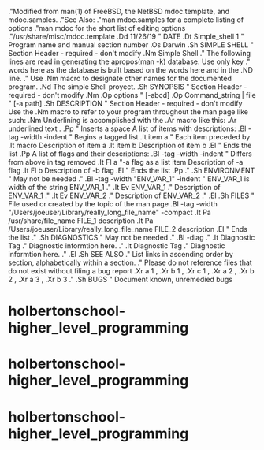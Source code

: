 .\"Modified from man(1) of FreeBSD, the NetBSD mdoc.template, and mdoc.samples.
.\"See Also:
.\"man mdoc.samples for a complete listing of options
.\"man mdoc for the short list of editing options
.\"/usr/share/misc/mdoc.template
.Dd 11/26/19               \" DATE
.Dt Simple_shell 1      \" Program name and manual section number
.Os Darwin
.Sh SIMPLE SHELL                 \" Section Header - required - don't modify
.Nm Simple Shell
.\" The following lines are read in generating the apropos(man -k) database. Use only key
.\" words here as the database is built based on the words here and in the .ND line.
.\" Use .Nm macro to designate other names for the documented program.
.Nd The simple Shell proyect.
.Sh SYNOPSIS             \" Section Header - required - don't modify
.Nm
.Op options              \" [-abcd]
.Op Command_string | file         \" [-a path]
.Sh DESCRIPTION          \" Section Header - required - don't modify
Use the .Nm macro to refer to your program throughout the man page like such:
.Nm
Underlining is accomplished with the .Ar macro like this:
.Ar underlined text .
.Pp                      \" Inserts a space
A list of items with descriptions:
.Bl -tag -width -indent  \" Begins a tagged list
.It item a               \" Each item preceded by .It macro
Description of item a
.It item b
Description of item b
.El                      \" Ends the list
.Pp
A list of flags and their descriptions:
.Bl -tag -width -indent  \" Differs from above in tag removed
.It Fl a                 \"-a flag as a list item
Description of -a flag
.It Fl b
Description of -b flag
.El                      \" Ends the list
.Pp
.\" .Sh ENVIRONMENT      \" May not be needed
.\" .Bl -tag -width "ENV_VAR_1" -indent \" ENV_VAR_1 is width of the string ENV_VAR_1
.\" .It Ev ENV_VAR_1
.\" Description of ENV_VAR_1
.\" .It Ev ENV_VAR_2
.\" Description of ENV_VAR_2
.\" .El
.Sh FILES                \" File used or created by the topic of the man page
.Bl -tag -width "/Users/joeuser/Library/really_long_file_name" -compact
.It Pa /usr/share/file_name
FILE_1 description
.It Pa /Users/joeuser/Library/really_long_file_name
FILE_2 description
.El                      \" Ends the list
.\" .Sh DIAGNOSTICS       \" May not be needed
.\" .Bl -diag
.\" .It Diagnostic Tag
.\" Diagnostic informtion here.
.\" .It Diagnostic Tag
.\" Diagnostic informtion here.
.\" .El
.Sh SEE ALSO
.\" List links in ascending order by section, alphabetically within a section.
.\" Please do not reference files that do not exist without filing a bug report
.Xr a 1 ,
.Xr b 1 ,
.Xr c 1 ,
.Xr a 2 ,
.Xr b 2 ,
.Xr a 3 ,
.Xr b 3
.\" .Sh BUGS              \" Document known, unremedied bugs
# holbertonschool-higher_level_programming
# holbertonschool-higher_level_programming
# holbertonschool-higher_level_programming
